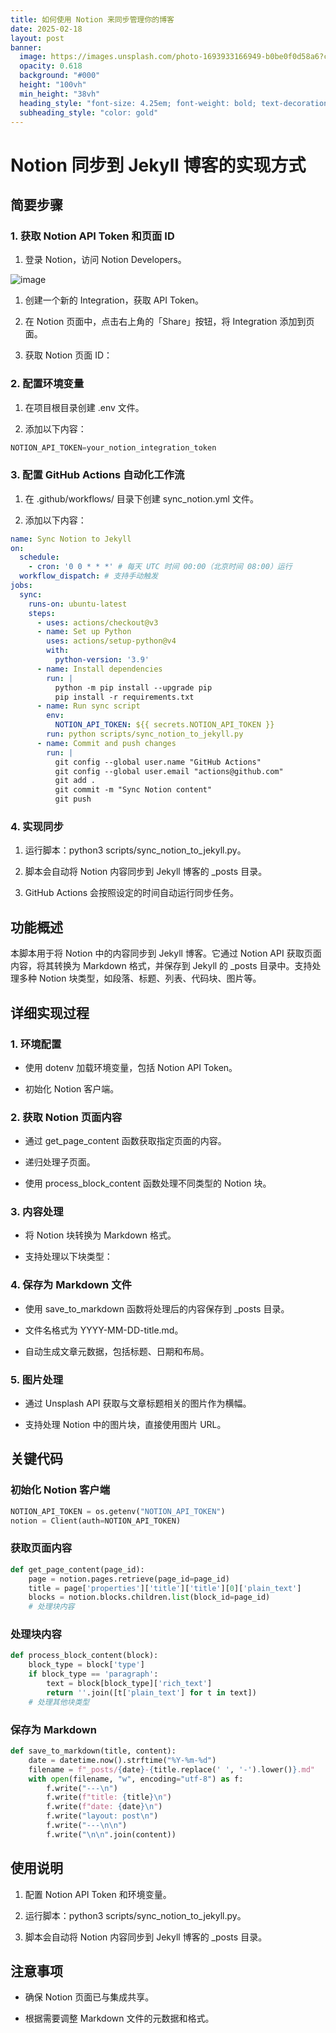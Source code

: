 ```yaml
---
title: 如何使用 Notion 来同步管理你的博客
date: 2025-02-18
layout: post
banner:
  image: https://images.unsplash.com/photo-1693933166949-b0be0f0d58a6?crop=entropy&cs=tinysrgb&fit=max&fm=jpg&ixid=M3w2OTIwMzJ8MHwxfHJhbmRvbXx8fHx8fHx8fDE3Mzk4NzQwMDJ8&ixlib=rb-4.0.3&q=80&w=1080
  opacity: 0.618
  background: "#000"
  height: "100vh"
  min_height: "38vh"
  heading_style: "font-size: 4.25em; font-weight: bold; text-decoration: underline"
  subheading_style: "color: gold"
---
```


# Notion 同步到 Jekyll 博客的实现方式

## 简要步骤

### 1. 获取 Notion API Token 和页面 ID

1. 登录 Notion，访问 Notion Developers。

![image](https://prod-files-secure.s3.us-west-2.amazonaws.com/a7a0cc5a-89b9-4cda-8686-1fba0ca52f40/d19c1afe-dea5-4312-9333-786b0ba83054/image.png?X-Amz-Algorithm=AWS4-HMAC-SHA256&X-Amz-Content-Sha256=UNSIGNED-PAYLOAD&X-Amz-Credential=ASIAZI2LB466TV3PZITT%2F20250218%2Fus-west-2%2Fs3%2Faws4_request&X-Amz-Date=20250218T102001Z&X-Amz-Expires=3600&X-Amz-Security-Token=IQoJb3JpZ2luX2VjEGIaCXVzLXdlc3QtMiJGMEQCIA3K2q4oY6F8t6ga%2FlH%2BuspfQ7ZK78CUwV%2FuS9GfIPaVAiAFiBfvl1CIdE%2BJ3tjsVSw6MbjJDD96dJ%2B9ZnL%2BXUvKdyqIBAiK%2F%2F%2F%2F%2F%2F%2F%2F%2F%2F8BEAAaDDYzNzQyMzE4MzgwNSIMyFPczTdCTTfae%2BP6KtwDTJQhbpR%2BYN18Jy%2FjKb109tJFhDnJqlmZ8ECFUWsXghrsdRHlRea33XvJi3KUvJ5HPZg3TCuUl%2BTTfsBltsQro84eL%2BCzu8R2O5vg9tnUrbO0p9X6C%2F2dI6yB%2BiYkco0TEWMNixUK7NB%2Brq7GKgh%2FFCwhjrO35yhjWHahPm6vChjS6jiCjvW5Mvh4tkgrziBQI6JrBLsnKxlLL4sSfjVGWmjmBZgFYJZr1HNSqqNZZ5R3knUHB2W31b0q22huLgVGWrXUtXDJHmxFdX1hcE7CCRmlGAopF09JzWAYEyZCKnQrwtCbq8nOdfXtRi2k64eKFzup%2BBTN4%2Ft2wKMs8peH2VLMP4Xwi3T9bn%2B%2B%2Fy%2FXzfydHNhcgFgmAO5fafRMZvUqhcFVuF0UXnVXoSfhUJA6lClxak4E%2Bu994asyNmZnXtjcYjUHuipJI%2FpUoyGqaWtJI99Nqogt5fuNHXlqUedt8zn9LIhl219askeb8BcHpOyUOnXcZ3nMWa%2BP583kIIoXWXPRD%2BqCwPPS%2BK5URKaHT2%2FxA4gMC8R47WZbzzxbBVXw8%2FMSeVh1tgn1LIwpH7%2FU6%2Bb9OwmJU66iSZQ%2Fiosnh7r8Ru2V5KHSF4D2fF%2BvO90E0doKiwAt7%2F1yOIwwg6LRvQY6pgGObTh%2B1B6DRjCqt5MPic13d%2B0HmG3aQJcuQNVCywBT9KQp8gd5Q5i9apzoGtDrn4SpzlGO3aR3rrpF2WjWE%2FVh0nwiHxrrSL9myoSGPv154MTPzAX7CU4CqEH37iwHBKoyTcKiKC1vC2S7c%2Ft1dNQxCuNjAov4khUhatu2W0o4VFFFjRn%2F%2BAQt5vdTjHMKiKL%2FB%2BYr%2Fak4ecOLdytB9hQMiSl42xhL&X-Amz-Signature=1faee3729cf6248bc1e7dc84256a8da88ac2170d20021a2d88a39d20c4fa7034&X-Amz-SignedHeaders=host&x-id=GetObject)

1. 创建一个新的 Integration，获取 API Token。

1. 在 Notion 页面中，点击右上角的「Share」按钮，将 Integration 添加到页面。

1. 获取 Notion 页面 ID：


### 2. 配置环境变量

1. 在项目根目录创建 .env 文件。

1. 添加以下内容：

```javascript
NOTION_API_TOKEN=your_notion_integration_token
```

### 3. 配置 GitHub Actions 自动化工作流

1. 在 .github/workflows/ 目录下创建 sync_notion.yml 文件。

1. 添加以下内容：

```yaml
name: Sync Notion to Jekyll
on:
  schedule:
    - cron: '0 0 * * *' # 每天 UTC 时间 00:00（北京时间 08:00）运行
  workflow_dispatch: # 支持手动触发
jobs:
  sync:
    runs-on: ubuntu-latest
    steps:
      - uses: actions/checkout@v3
      - name: Set up Python
        uses: actions/setup-python@v4
        with:
          python-version: '3.9'
      - name: Install dependencies
        run: |
          python -m pip install --upgrade pip
          pip install -r requirements.txt
      - name: Run sync script
        env:
          NOTION_API_TOKEN: ${{ secrets.NOTION_API_TOKEN }}
        run: python scripts/sync_notion_to_jekyll.py
      - name: Commit and push changes
        run: |
          git config --global user.name "GitHub Actions"
          git config --global user.email "actions@github.com"
          git add .
          git commit -m "Sync Notion content"
          git push
```

### 4. 实现同步

1. 运行脚本：python3 scripts/sync_notion_to_jekyll.py。

1. 脚本会自动将 Notion 内容同步到 Jekyll 博客的 _posts 目录。

1. GitHub Actions 会按照设定的时间自动运行同步任务。

## 功能概述

本脚本用于将 Notion 中的内容同步到 Jekyll 博客。它通过 Notion API 获取页面内容，将其转换为 Markdown 格式，并保存到 Jekyll 的 _posts 目录中。支持处理多种 Notion 块类型，如段落、标题、列表、代码块、图片等。

## 详细实现过程

### 1. 环境配置

- 使用 dotenv 加载环境变量，包括 Notion API Token。

- 初始化 Notion 客户端。

### 2. 获取 Notion 页面内容

- 通过 get_page_content 函数获取指定页面的内容。

- 递归处理子页面。

- 使用 process_block_content 函数处理不同类型的 Notion 块。

### 3. 内容处理

- 将 Notion 块转换为 Markdown 格式。

- 支持处理以下块类型：


### 4. 保存为 Markdown 文件

- 使用 save_to_markdown 函数将处理后的内容保存到 _posts 目录。

- 文件名格式为 YYYY-MM-DD-title.md。

- 自动生成文章元数据，包括标题、日期和布局。

### 5. 图片处理

- 通过 Unsplash API 获取与文章标题相关的图片作为横幅。

- 支持处理 Notion 中的图片块，直接使用图片 URL。

## 关键代码

### 初始化 Notion 客户端

```python
NOTION_API_TOKEN = os.getenv("NOTION_API_TOKEN")
notion = Client(auth=NOTION_API_TOKEN)
```

### 获取页面内容

```python
def get_page_content(page_id):
    page = notion.pages.retrieve(page_id=page_id)
    title = page['properties']['title']['title'][0]['plain_text']
    blocks = notion.blocks.children.list(block_id=page_id)
    # 处理块内容
```

### 处理块内容

```python
def process_block_content(block):
    block_type = block['type']
    if block_type == 'paragraph':
        text = block[block_type]['rich_text']
        return ''.join([t['plain_text'] for t in text])
    # 处理其他块类型
```

### 保存为 Markdown

```python
def save_to_markdown(title, content):
    date = datetime.now().strftime("%Y-%m-%d")
    filename = f"_posts/{date}-{title.replace(' ', '-').lower()}.md"
    with open(filename, "w", encoding="utf-8") as f:
        f.write("---\n")
        f.write(f"title: {title}\n")
        f.write(f"date: {date}\n")
        f.write("layout: post\n")
        f.write("---\n\n")
        f.write("\n\n".join(content))
```

## 使用说明

1. 配置 Notion API Token 和环境变量。

1. 运行脚本：python3 scripts/sync_notion_to_jekyll.py。

1. 脚本会自动将 Notion 内容同步到 Jekyll 博客的 _posts 目录。

## 注意事项

- 确保 Notion 页面已与集成共享。

- 根据需要调整 Markdown 文件的元数据和格式。